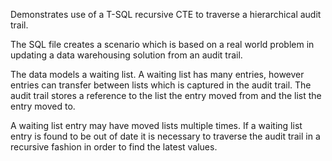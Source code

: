 ﻿Demonstrates use of a T-SQL recursive CTE to traverse a hierarchical audit trail.

The SQL file creates a scenario which is based on a real world problem in updating a data warehousing solution from an audit trail.

The data models a waiting list. A waiting list has many entries, however entries can transfer between lists which is captured in the audit trail.  The audit trail stores a reference to the list the entry moved from and the list the entry moved to.

A waiting list entry may have moved lists multiple times. If a waiting list entry is found to be out of date it is necessary to traverse the audit trail in a recursive fashion in order to find the latest values.